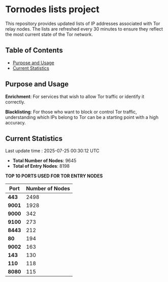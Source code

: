 # Tornodes lists project

This repository provides updated lists of IP addresses associated with Tor relay nodes. The lists are refreshed every 30 minutes to ensure they reflect the most current state of the Tor network.

## Table of Contents

- [Purpose and Usage](#purpose-and-usage)
- [Current Statistics](#current-statistics)


## Purpose and Usage

**Enrichment**: For services that wish to allow Tor traffic or identify it correctly.

**Blacklisting**: For those who want to block or control Tor traffic, understanding which IPs belong to Tor can be a starting point with a high accuracy.

## Current Statistics

Last update time : 2025-07-25 00:30:12 UTC

- **Total Number of Nodes**: 9645
- **Total of Entry Nodes**: 8198

**TOP 10 PORTS USED FOR TOR ENTRY NODES**

| **Port** | **Number of Nodes** |
|------|-----------------|
| **443**   | 2498  |
| **9001**   | 1928  |
| **9000**   | 342  |
| **9100**   | 273  |
| **8443**   | 212  |
| **80**   | 194  |
| **9002**   | 163  |
| **143**   | 130  |
| **110**   | 118  |
| **8080**   | 115  |

